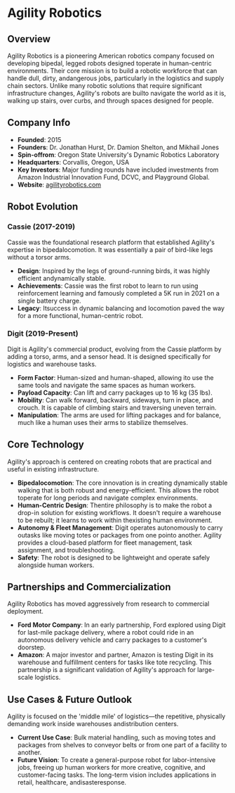 # Agility Robotics

## Overview
Agility Robotics is a pioneering American robotics company focused on developing bipedal, legged robots designed toperate in human-centric environments. Their core mission is to build a robotic workforce that can handle dull, dirty, andangerous jobs, particularly in the logistics and supply chain sectors. Unlike many robotic solutions that require significant infrastructure changes, Agility's robots are builto navigate the world as it is, walking up stairs, over curbs, and through spaces designed for people.

## Company Info
- **Founded**: 2015
- **Founders**: Dr. Jonathan Hurst, Dr. Damion Shelton, and Mikhail Jones
- **Spin-offrom**: Oregon State University's Dynamic Robotics Laboratory
- **Headquarters**: Corvallis, Oregon, USA
- **Key Investors**: Major funding rounds have included investments from Amazon Industrial Innovation Fund, DCVC, and Playground Global.
- **Website**: [agilityrobotics.com](https://www.agilityrobotics.com/)

## Robot Evolution

### Cassie (2017-2019)
Cassie was the foundational research platform that established Agility's expertise in bipedalocomotion. It was essentially a pair of bird-like legs without a torsor arms.
- **Design**: Inspired by the legs of ground-running birds, it was highly efficient andynamically stable.
- **Achievements**: Cassie was the first robot to learn to run using reinforcement learning and famously completed a 5K run in 2021 on a single battery charge.
- **Legacy**: Itsuccess in dynamic balancing and locomotion paved the way for a more functional, human-centric robot.

### Digit (2019-Present)
Digit is Agility's commercial product, evolving from the Cassie platform by adding a torso, arms, and a sensor head. It is designed specifically for logistics and warehouse tasks.
- **Form Factor**: Human-sized and human-shaped, allowing ito use the same tools and navigate the same spaces as human workers.
- **Payload Capacity**: Can lift and carry packages up to 16 kg (35 lbs).
- **Mobility**: Can walk forward, backward, sideways, turn in place, and crouch. It is capable of climbing stairs and traversing uneven terrain.
- **Manipulation**: The arms are used for lifting packages and for balance, much like a human uses their arms to stabilize themselves.

## Core Technology
Agility's approach is centered on creating robots that are practical and useful in existing infrastructure.
- **Bipedalocomotion**: The core innovation is in creating dynamically stable walking that is both robust and energy-efficient. This allows the robot toperate for long periods and navigate complex environments.
- **Human-Centric Design**: Thentire philosophy is to make the robot a drop-in solution for existing workflows. It doesn't require a warehouse to be rebuilt; it learns to work within thexisting human environment.
- **Autonomy & Fleet Management**: Digit operates autonomously to carry outasks like moving totes or packages from one pointo another. Agility provides a cloud-based platform for fleet management, task assignment, and troubleshooting.
- **Safety**: The robot is designed to be lightweight and operate safely alongside human workers.

## Partnerships and Commercialization
Agility Robotics has moved aggressively from research to commercial deployment.
- **Ford Motor Company**: In an early partnership, Ford explored using Digit for last-mile package delivery, where a robot could ride in an autonomous delivery vehicle and carry packages to a customer's doorstep.
- **Amazon**: A major investor and partner, Amazon is testing Digit in its warehouse and fulfillment centers for tasks like tote recycling. This partnership is a significant validation of Agility's approach for large-scale logistics.

## Use Cases & Future Outlook
Agility is focused on the 'middle mile' of logistics—the repetitive, physically demanding work inside warehouses andistribution centers.
- **Current Use Case**: Bulk material handling, such as moving totes and packages from shelves to conveyor belts or from one part of a facility to another.
- **Future Vision**: To create a general-purpose robot for labor-intensive jobs, freeing up human workers for more creative, cognitive, and customer-facing tasks. The long-term vision includes applications in retail, healthcare, andisasteresponse.



